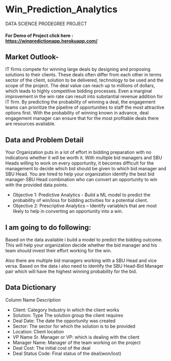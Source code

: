 # Win_Prediction_Analytics
DATA SCIENCE PRODEGREE PROJECT

#### For Demo of Project click here : https://winpredictionapp.herokuapp.com/

## Market Outlook-
IT firms compete for winning large deals by designing and proposing solutions to their clients. These deals often differ from each other in terms sector of the client, solution to be delivered, technology to be used and the scope of the project. The deal value can reach up to millions of dollars, which leads to highly competitive bidding processes. Even a marginal improvement in the win rate can result into substantial revenue addition for IT firm.
By predicting the probability of winning a deal, the engagement teams can prioritize the pipeline of opportunities to staff the most attractive options first. With the probability of winning known in advance, deal engagement manager can ensure that for the most profitable deals there are resources available.


## Data and Problem Detail
Your Organization puts in a lot of effort in bidding preparation with no indications whether it will be worth it. With multiple bid managers and SBU Heads willing to work on every opportunity, it becomes difficult for the management to decide which bid should be given to which bid manager and SBU Head. You are hired to help your organization identify the best bid manager-SBU Head combination who can convert an opportunity to win with the provided data points.

- Objective 1: Predictive Analytics - Build a ML model to predict the probability of win/loss for bidding activities for a potential client.
- Objective 2: Prescriptive Analytics – Identify variable/s that are most likely to help in converting an opportunity into a win.


## I am going to do following:
Based on the data available i build a model to predict the bidding outcome. This will help your organization decide whether the bid manager and his team should invest their effort working for the win.

Also there are multiple bid managers working with a SBU Head and vice versa. Based on the data i also need to identify the SBU Head-Bid Manager pair which will have the highest winning probability for the bid.


## Data Dictionary

Column Name	Description
- Client: Category	Industry in which the client works
- Solution: Type	The solution group the client requires
- Deal Date:	The date the opportunity was created
- Sector: The sector for which the solution is to be provided
- Location: Client location
- VP Name	Sr. Manager or VP: which is dealing with the client
- Manager Name: Manager of the team working on the project
- Deal Cost: The initial cost of the deal
- Deal Status Code: Final status of the deal(won/lost)


